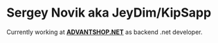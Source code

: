 # Sergey Novik aka JeyDim/KipSapp
Currently working at **[ADVANTSHOP.NET](https://www.advantshop.net)** as backend .net developer.
